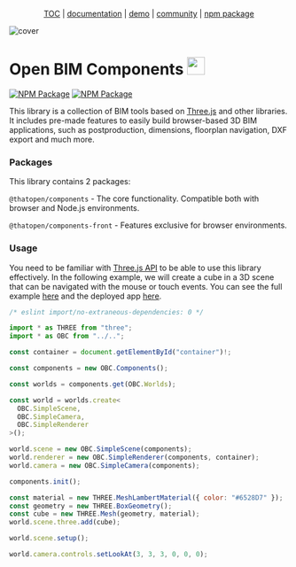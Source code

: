 <p align="center">
  <a href="https://thatopen.com/">TOC</a>
  |
  <a href="https://docs.thatopen.com/intro">documentation</a>
  |
  <a href="https://thatopen.github.io/engine_componentspackages/core/src/fragments/IfcLoader/example.html">demo</a>
  |
  <a href="https://people.thatopen.com/">community</a>
  |
  <a href="https://www.npmjs.com/org/thatopen">npm package</a>
</p>

![cover](https://thatopen.github.io/engine_components/resources/cover.png)

<h1>Open BIM Components <img src="https://thatopen.github.io/engine_components/resources/favicon.ico" width="32"/></h1>

[![NPM Package][npm]][npm-url]
[![NPM Package][npm-downloads]][npm-url]

This library is a collection of BIM tools based on [Three.js](https://github.com/mrdoob/three.js/) and other libraries. It includes pre-made features to easily build browser-based 3D BIM applications, such as postproduction, dimensions, floorplan navigation, DXF export and much more. 

### Packages

This library contains 2 packages:

`@thatopen/components` - The core functionality. Compatible both with browser and Node.js environments.

`@thatopen/components-front` - Features exclusive for browser environments.

### Usage

You need to be familiar with [Three.js API](https://github.com/mrdoob/three.js/) to be able to use this library effectively. In the following example, we will create a cube in a 3D scene that can be navigated with the mouse or touch events. You can see the full example [here](https://github.com/ThatOpen/engine_components/blob/main/packages/core/src/core/Worlds/example.ts) and the deployed app [here](https://thatopen.github.io/engine_components/examples/Worlds/index.html).

```js
/* eslint import/no-extraneous-dependencies: 0 */

import * as THREE from "three";
import * as OBC from "../..";

const container = document.getElementById("container")!;

const components = new OBC.Components();

const worlds = components.get(OBC.Worlds);

const world = worlds.create<
  OBC.SimpleScene,
  OBC.SimpleCamera,
  OBC.SimpleRenderer
>();

world.scene = new OBC.SimpleScene(components);
world.renderer = new OBC.SimpleRenderer(components, container);
world.camera = new OBC.SimpleCamera(components);

components.init();

const material = new THREE.MeshLambertMaterial({ color: "#6528D7" });
const geometry = new THREE.BoxGeometry();
const cube = new THREE.Mesh(geometry, material);
world.scene.three.add(cube);

world.scene.setup();

world.camera.controls.setLookAt(3, 3, 3, 0, 0, 0);
```


[npm]: https://img.shields.io/npm/v/@thatopen/components
[npm-url]: https://www.npmjs.com/package/@thatopen/components
[npm-downloads]: https://img.shields.io/npm/dw/@thatopen/components
